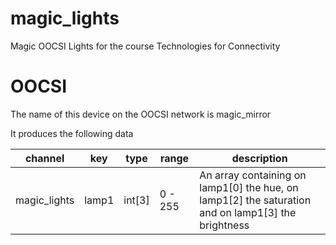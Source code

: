 # magic_lights
Magic OOCSI Lights for the course Technologies for Connectivity

# OOCSI
The name of this device on the OOCSI network is magic_mirror

It produces the following data

| channel      | key | type | range | description |
| ------------ | --- | ---- | ----- | ----------- |
| magic_lights | lamp1 | int[3] | 0 - 255 | An array containing on lamp1[0] the hue, on lamp1[2] the saturation and on lamp1[3] the brightness |
